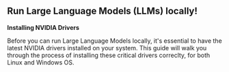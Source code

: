 

## **Run Large Language Models (LLMs) locally!**

**Installing NVIDIA Drivers**

Before you can run Large Language Models locally, it's essential to have the latest NVIDIA drivers
installed on your system. This guide will walk you through the process of installing these critical
drivers correclty, for both Linux and Windows OS.